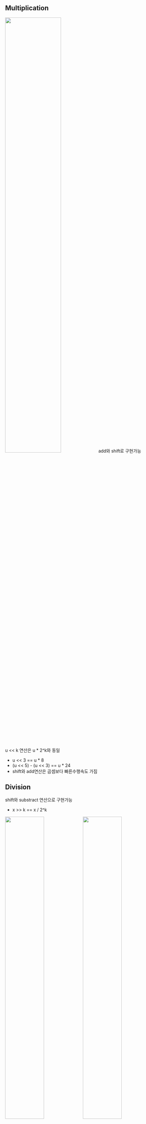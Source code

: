 ## Multiplication

<img width="60%" src="https://user-images.githubusercontent.com/86250281/136644158-a6652b50-0642-4abe-9fbf-99a0960a361e.png"/>add와 shift로 구현가능

u << k 연산은 u * 2^k와 동일

* u << 3 == u * 8
* (u << 5) - (u << 3) == u * 24
* shift와 add연산은 곱셈보다 빠른수행속도 가짐

## Division

shift와 substract 연산으로 구현가능

* x >> k == x / 2^k

<img width="50%" src="https://user-images.githubusercontent.com/86250281/136644353-36eaf90c-c33e-4540-a427-0f9b4605a22e.png"/><img width="50%" src="https://user-images.githubusercontent.com/86250281/136644359-6b9b8a71-21bd-43c6-85b8-7a6fde6fde01.png"/>

음수의 경우 0에 가까운수 나와야하는데 그렇지않은 문제 발생

* (x + (1 << k)-1) >> k 로 계산하기

따라서 x / 2^k 일때 실제로는 (x < 0 ? x+ (1 << k) -1 : x) >> k  이렇게 동작

```c
#include <stdio.h>
#include <limits.h>
Int main(){
    int x;
    int y;
    x = 1;
    y = 2147483647; //INT_MAX
    if(x + y < 0 ){ // tmax + 1 -> tmin
        printf(“surprise %d \n”, x + y);
    }
    x = 50000;
    if(x*x <= 0 ){ // 25 * 10^8 (오버플로우 발생)
        printf(“surprise %d \n”, x*x);
    }
    x = -2147483648; //INT_MIN
    if(2*x >= 0 ){ // tmin * 2 => 1000 0000 ... (왼쪽으로 1bit shift) => 0000 0000...
        printf("surprise %d \n", 2*x);
    }
    return 0;
}
```
```
surprise -2147483648
surprise -1794967296
surprise 0
```

# Floating Point

매우 크거나 작은수 담기 가능

* Very small numbers (e.g. 1.0 × 10^–9)
* Very large numbers (e.g. 8.64 × 10^13)

## fixed point representation

3.4375를 이진수로 고치려면? 정수부분은 정상적으로 2진수로 바꿔준다

소수부분은?
1. 0.4875 * 2 = 0 + 0.875
2. 0.875 * 2 = 1 + 0.75
3. 0.75 * 2 = 1 + 0.5
4. 0.5 * 2 = 1 + 0

->11.0111(2)

한계

1. 정확히 표현할수 없는 수가 존재한다 (ex 1/3, 1/5, 1/10....)
2. 표현할수 있는 숫자의 범위 제한적

## IEEE Floating Point

* Sign bit S : 양수인지 음수인지 알려주는 bit
* Manstissa M : 1.xxxx (Frac)
* Exponent Exp : E = e - bias
<img width="60%" src="https://user-images.githubusercontent.com/86250281/136644937-9df42bfd-4bff-40b5-bd94-2b1b287fc52b.png"/>

* Single Precision (32bits)
    * 1-bit sign + 8-bit exponent + 23-bit fraction
* Double Precision (64bits)
    * 1-bit sign + 11-bit exponent + 52-bit fraction

* biased 값은
    * single 에선 127
    * double 에선 1023

ex1) 1.0

1.0=1.0(2) X 2^0 (S:0, M=1.0, E=0)

E = Exp - 127 =0 이므로 Exp=127 

따라서 0(s) 01111111(Exp) 0000000000 0000000000 000(frac)

ex2) 2.75

2.75=10.11(2) => 1.011 * 2^1 (S:0, M=1.011, E=1)

E= Exp - 127 = 1이므로 Exp = 128

따라서 0(s) 10000000(exp) 0110000000 0000000000 000(frac)

ex3) 3.14

3.14 = 11.0010 0011 1101 0111 0000 1010(2)=> 1.1001 0001 1110 1011 1000 0101 02 x 2^1 (S:0, M:1.1001..... E=1)

E=Exp -127 =1 이므로 Exp =128

따라서 0(s) 10000000(Exp) 1001 0001 1110 1011 1000 010(Frac)

ex4) 15213

15213= 11101101101101(2) => 1.1101 1011 0110 1 * 2^13 (S:0, M:1.11011011.... E: 13)

E = Exp -127 = 13이므로 Exp = 140

따라서 0(s) 10001100(exp) 11011011011010000000000(frac)

* double precision -> 10진수로 바꾸기

    0 10000000101 0010101000000000000000000000000000000000000000000000

    10000000101 => 1029이므로 1029 - 1023 = 6, E=6임

    => frac부분은 1.001010101......으로 바꾸고 최종적으로 1.00101101.. x 2^6으로 표현가능 => 1001010.10(2) => 74.5

## Largest Normalized value
* single precision

    0 11111110 11111111111111111111111

    Exponent=254-127 = 127
    frac=1.11111....(2)= 1-2^-23 = 1-ε

    따라서 -1^0 * 2^127 * (2-ε : 거의 2에 수렴) = 2 × 2^127 ≈ 2^128 ≈ 3.4028 … × 10^38

* double precision

    0 11111111110 11111111111111111111
    11111111111111111111111111111111

    Exponent= 2046-1023 = 1023
    frac=1.1111111..(2) = 1-2^-52 = 1-ε

    따라서 -1^0 * 2^1023 * (2-ε : 거의 2에 수렴) = 2 × 2^1023 ≈ 2^1024 ≈ 1.79769 … × 10^308

## Smallest Normalized Value

* single precision

    0 00000001 00000000000000000000000

    Exponent – bias = 1 – 127 = –126
    
    따라서 1 × 2^–126 = 1.17549 … × 10^–38

* double precision

    0 00000000001 00000000000000000000
    00000000000000000000000000000000

    Exponent – bias = 1 – 1023 = –1022

    따라서 1 × 2^–1022 = 2.22507 … × 10^–308

## denormalized values

exp가 모두 0일때 조건 만족

M은 그냥 M=0.xxxx으로 계산해라 (E= 1- bias로 계산하기 (E= 0- bias로 하지 않기))

### special values

exp가 모두 1일때 조건 만족

* infinity (frac=0000...)
* NaN (frac!=0000...)

## Floating Point Addition

(1.111)2 × 2^–1 + (1.011)2 × 2^–3

* 지수 큰부분 작은쪽으로 맞춰주기
* (1.011) × 2^–3 = (0.1011) × 2^–2 = (0.01011) × 2^–1
* (1.111) × 2^–1 + (1.011) × 2^–3 = (10.00111) × 2^–1
* 정규화 시켜주기 : (10.00111) × 2^–1 = (1.000111) × 2^0
* frac 3bits라고 가정했으므로,  (1.000111) ≈ (1.001)

## Floating Point Multiplication

1.010 × 2^–1 * –1.110 × 2^–2

* E = -1+-2=-3
* 양수*음수이므로 s=1
* 1.010 × 2^–1 × –1.110 × 2^–2 = –10. 001100 × 2^–3
* 정규화 해주기 : 10. 001100 × 2^–3 = 1.0001100 × 2^–2
* frac 3bits라고 가정했으므로 Result ≈ –1. 001 × 2^–2
